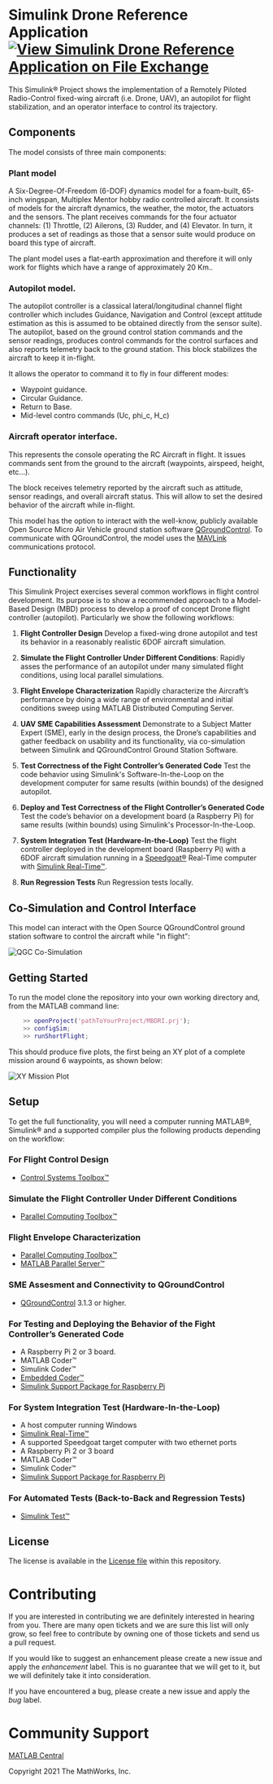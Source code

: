 # Simulink Drone Reference Application [![View Simulink Drone Reference Application on File Exchange](https://www.mathworks.com/matlabcentral/images/matlab-file-exchange.svg)](https://www.mathworks.com/matlabcentral/fileexchange/67625-simulink-drone-reference-application)

This Simulink® Project shows the implementation of a Remotely Piloted Radio-Control fixed-wing aircraft (i.e. Drone, UAV), an autopilot for flight stabilization, and an operator interface to control its trajectory. 

## Components

The model consists of three main components:

### Plant model

A Six-Degree-Of-Freedom (6-DOF) dynamics model for a foam-built, 65-inch wingspan, Multiplex Mentor hobby radio controlled aircraft. It consists of models for the aircraft dynamics, the weather, the motor, the actuators and the sensors. The plant receives commands for the four actuator channels: (1) Throttle, (2) Ailerons, (3) Rudder, and (4) Elevator. In turn, it produces a set of readings as those that a sensor suite would produce on board this type of aircraft.

The plant model uses a flat-earth approximation and therefore it will only work for flights which have a range of approximately 20 Km..

### Autopilot model.

The autopilot controller is a classical lateral/longitudinal channel flight controller which includes Guidance, Navigation and Control (except attitude estimation as this is assumed to be obtained directly from the sensor suite). The autopilot, based on the ground control station commands and the sensor readings, produces control commands for the control surfaces and also reports telemetry back to the ground station. This block stabilizes the aircraft to keep it in-flight.

It allows the operator to command it to fly in four different modes:

- Waypoint guidance.
- Circular Guidance.
- Return to Base.
- Mid-level contro commands (Uc, phi_c, H_c)

### Aircraft operator interface.

This represents the console operating the RC Aircraft in flight. It issues commands sent from the ground to the aircraft (waypoints, airspeed, height, etc...).

The block receives telemetry reported by the aircraft such as attitude, sensor readings, and overall aircraft status. This will allow to set the desired behavior of the aircraft while in-flight.

This model has the option to interact with the well-know, publicly available Open Source Micro Air Vehicle ground station software [QGroundControl](http://qgroundcontrol.com/). To communicate with QGroundControl, the model uses the [MAVLink](https://mavlink.io/) communications protocol.

## Functionality

This Simulink Project exercises several common workflows in flight control development. Its purpose is to show a recommended approach to a Model-Based Design (MBD) process to develop a proof of concept Drone flight controller (autopilot). Particularly we show the following workflows:

1. **Flight Controller Design** Develop a fixed-wing drone autopilot and test its behavior in a reasonably realistic 6DOF aircraft simulation.

2. **Simulate the Flight Controller Under Different Conditions**: Rapidly asses the performance of an autopilot under many simulated flight conditions, using local parallel simulations.

3. **Flight Envelope Characterization** Rapidly characterize the Aircraft’s performance by doing a wide range of environmental and initial conditions sweep using MATLAB Distributed Computing Server.

4. **UAV SME Capabilities Assessment** Demonstrate to a Subject Matter Expert (SME), early in the design process, the Drone’s capabilities and gather feedback on usability and its functionality, via co-simulation between Simulink and QGroundControl Ground Station Software.

5. **Test Correctness of the Fight Controller’s Generated Code** Test the code behavior using Simulink's Software-In-the-Loop on the development computer for same results (within bounds) of the designed autopilot.

6. **Deploy and Test Correctness of the Flight Controller’s Generated Code** Test the code’s behavior on a development board (a Raspberry Pi) for same results (within bounds) using Simulink's Processor-In-the-Loop.

7. **System Integration Test (Hardware-In-the-Loop)** Test the flight controller deployed in the development board (Raspberry Pi) with a 6DOF aircraft simulation running in a [Speedgoat®](https://www.speedgoat.com/) Real-Time computer with [Simulink Real-Time™](https://www.mathworks.com/products/simulink-real-time.html).

8. **Run Regression Tests** Run Regression tests locally.

## Co-Simulation and Control Interface
This model can interact with the Open Source QGroundControl ground station software to control the aircraft while "in flight":

![QGC Co-Simulation](./documentation/images/cosim_overview.png)

## Getting Started

To run the model clone the repository into your own working directory and, from the MATLAB command line:

```matlab
    >> openProject('pathToYourProject/MBDRI.prj');
    >> configSim;
    >> runShortFlight;
```
This should produce five plots, the first being an XY plot of a complete mission around 6 waypoints, as shown below:

![XY Mission Plot](./documentation/images/runShortFlight_xyPlot.png)

## Setup

To get the full functionality, you will need a computer running MATLAB®, Simulink® and a supported compiler plus the following products depending on the workflow:

### For Flight Control Design

- [Control Systems Toolbox™](https://www.mathworks.com/products/control.html)

### Simulate the Flight Controller Under Different Conditions

- [Parallel Computing Toolbox™](https://www.mathworks.com/products/parallel-computing.html)

### Flight Envelope Characterization

- [Parallel Computing Toolbox™](https://www.mathworks.com/products/parallel-computing.html)
- [MATLAB Parallel Server™](https://www.mathworks.com/products/matlab-parallel-server.html)

### SME Assesment and Connectivity to QGroundControl

- [QGroundControl](http://qgroundcontrol.com/) 3.1.3 or higher.

### For Testing and Deploying the Behavior of the Fight Controller’s Generated Code

- A Raspberry Pi 2 or 3 board.
- MATLAB Coder™
- Simulink Coder™
- [Embedded Coder™](https://www.mathworks.com/products/embedded-coder.html)
- [Simulink Support Package for Raspberry Pi](https://www.mathworks.com/help/supportpkg/raspberrypi/)

### For System Integration Test (Hardware-In-the-Loop)

- A host computer running Windows
- [Simulink Real-Time™](http://www.mathworks.com/products/simulink-real-time.html)
- A supported Speedgoat target computer with two ethernet ports
- A Raspberry Pi 2 or 3 board
- MATLAB Coder™
- Simulink Coder™
- [Simulink Support Package for Raspberry Pi](https://www.mathworks.com/help/supportpkg/raspberrypi/)

### For Automated Tests (Back-to-Back and Regression Tests)

- [Simulink Test™](https://www.mathworks.com/products/simulink-test.html)

## License
The license is available in the [License file](license.txt) within this repository.

# Contributing

If you are interested in contributing we are definitely interested in hearing from you. There are many open tickets and we are sure this list will only grow, so feel free to contribute by owning one of those tickets and send us a pull request.

If you would like to suggest an enhancement please create a new issue and apply the _enhancement_ label. This is no guarantee that we will get to it, but we will definitely take it into consideration. 

If you have encountered a bug, please create a new issue and apply the _bug_ label.

# Community Support
[MATLAB Central](https://www.mathworks.com/matlabcentral)

Copyright 2021 The MathWorks, Inc.
